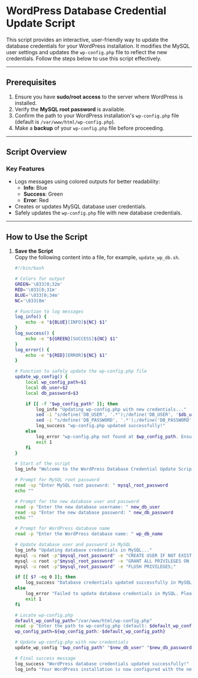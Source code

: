 # WordPress Database Credential Update Script

This script provides an interactive, user-friendly way to update the database credentials for your WordPress installation. It modifies the MySQL user settings and updates the `wp-config.php` file to reflect the new credentials. Follow the steps below to use this script effectively.

---

## **Prerequisites**
1. Ensure you have **sudo/root access** to the server where WordPress is installed.
2. Verify the **MySQL root password** is available.
3. Confirm the path to your WordPress installation's `wp-config.php` file (default is `/var/www/html/wp-config.php`).
4. Make a **backup** of your `wp-config.php` file before proceeding.

---

## **Script Overview**

### **Key Features**
- Logs messages using colored outputs for better readability:
  - **Info**: Blue
  - **Success**: Green
  - **Error**: Red
- Creates or updates MySQL database user credentials.
- Safely updates the `wp-config.php` file with new database credentials.

---

## **How to Use the Script**

1. **Save the Script**  
   Copy the following content into a file, for example, `update_wp_db.sh`.

   ```bash
   #!/bin/bash

   # Colors for output
   GREEN='\033[0;32m'
   RED='\033[0;31m'
   BLUE='\033[0;34m'
   NC='\033[0m'

   # Function to log messages
   log_info() {
       echo -e "${BLUE}[INFO]${NC} $1"
   }
   log_success() {
       echo -e "${GREEN}[SUCCESS]${NC} $1"
   }
   log_error() {
       echo -e "${RED}[ERROR]${NC} $1"
   }

   # Function to safely update the wp-config.php file
   update_wp_config() {
       local wp_config_path=$1
       local db_user=$2
       local db_password=$3

       if [[ -f "$wp_config_path" ]]; then
           log_info "Updating wp-config.php with new credentials..."
           sed -i "s/define('DB_USER', '.*');/define('DB_USER', '$db_user');/" "$wp_config_path"
           sed -i "s/define('DB_PASSWORD', '.*');/define('DB_PASSWORD', '$db_password');/" "$wp_config_path"
           log_success "wp-config.php updated successfully!"
       else
           log_error "wp-config.php not found at $wp_config_path. Ensure the file exists and try again."
           exit 1
       fi
   }

   # Start of the script
   log_info "Welcome to the WordPress Database Credential Update Script!"

   # Prompt for MySQL root password
   read -sp "Enter MySQL root password: " mysql_root_password
   echo ""

   # Prompt for the new database user and password
   read -p "Enter the new database username: " new_db_user
   read -sp "Enter the new database password: " new_db_password
   echo ""

   # Prompt for WordPress database name
   read -p "Enter the WordPress database name: " wp_db_name

   # Update database user and password in MySQL
   log_info "Updating database credentials in MySQL..."
   mysql -u root -p"$mysql_root_password" -e "CREATE USER IF NOT EXISTS '$new_db_user'@'localhost' IDENTIFIED BY '$new_db_password';"
   mysql -u root -p"$mysql_root_password" -e "GRANT ALL PRIVILEGES ON $wp_db_name.* TO '$new_db_user'@'localhost';"
   mysql -u root -p"$mysql_root_password" -e "FLUSH PRIVILEGES;"

   if [[ $? -eq 0 ]]; then
       log_success "Database credentials updated successfully in MySQL!"
   else
       log_error "Failed to update database credentials in MySQL. Please check your inputs and try again."
       exit 1
   fi

   # Locate wp-config.php
   default_wp_config_path="/var/www/html/wp-config.php"
   read -p "Enter the path to wp-config.php (default: $default_wp_config_path): " wp_config_path
   wp_config_path=${wp_config_path:-$default_wp_config_path}

   # Update wp-config.php with new credentials
   update_wp_config "$wp_config_path" "$new_db_user" "$new_db_password"

   # Final success message
   log_success "WordPress database credentials updated successfully!"
   log_info "Your WordPress installation is now configured with the new database user and password."
